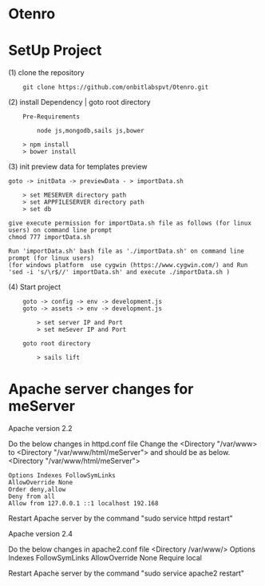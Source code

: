 # Otenro

SetUp Project
===================================================================================================================
(1)	clone the repository

		git clone https://github.com/onbitlabspvt/Otenro.git

(2)	install Dependency | goto root directory

		Pre-Requirements

        	node js,mongodb,sails js,bower

        > npm install
        > bower install

(3) init preview data for templates preview

    goto -> initData -> previewData - > importData.sh

        > set MESERVER directory path
        > set APPFILESERVER directory path
        > set db

    give execute permission for importData.sh file as follows (for linux users) on command line prompt
    chmod 777 importData.sh
    
    Run 'importData.sh' bash file as './importData.sh' on command line prompt (for linux users)
    (for windows platform  use cygwin (https://www.cygwin.com/) and Run 'sed -i 's/\r$//' importData.sh' and execute ./importData.sh )


(4) Start project

		goto -> config -> env -> development.js
		goto -> assets -> env -> development.js
		
		 	> set server IP and Port
		 	> set meSever IP and Port

		goto root directory

			> sails lift



Apache server changes for meServer
===================================================================================================================
Apache version 2.2

Do the below changes in httpd.conf file
Change the <Directory "/var/www> to <Directory "/var/www/html/meServer"> and should be as below.
<Directory "/var/www/html/meServer">

    Options Indexes FollowSymLinks
    AllowOverride None
    Order deny,allow
    Deny from all
    Allow from 127.0.0.1 ::1 localhost 192.168
</Directory>

Restart Apache server by the command "sudo service httpd restart"

Apache version 2.4

Do the below changes in apache2.conf file
<Directory /var/www/>
        Options Indexes FollowSymLinks
        AllowOverride None
        <RequireAll>
                Require local
        </RequireAll>
</Directory>

Restart Apache server by the command "sudo service apache2 restart"

